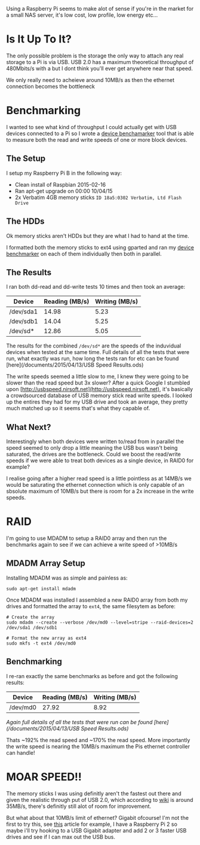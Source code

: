 Using a Raspberry Pi seems to make alot of sense if you're in the market for a small NAS server, it's low cost, low profile, low energy etc...

# Is It Up To It?

The only possible problem is the storage the only way to attach any real storage to a Pi is via USB.
USB 2.0 has a maximum theoretical throughput of 480Mbits/s with a but I dont think you'll ever get anywhere near that speed.

We only really need to acheieve around 10MB/s as then the ethernet connection becomes the bottleneck

# Benchmarking

I wanted to see what kind of throughput I could actually get with USB devices connected to a Pi so I wrote a [device benchamarker](https://github.com/moebrowne/device-benchmarker) tool that is able to measure both the read and write speeds of one or more block devices.

<!-- more -->

## The Setup

I setup my Raspberry Pi B in the following  way:

- Clean install of Raspbian 2015-02-16
- Ran apt-get upgrade on 00:00 10/04/15
- 2x Verbatim 4GB memory sticks `ID 18a5:0302 Verbatim, Ltd Flash Drive`

## The HDDs

Ok memory sticks aren't HDDs but they are what I had to hand at the time.

I formatted both the memory sticks to ext4 using gparted and ran my [device benchmarker](https://github.com/moebrowne/device-benchmarker) on each of them individually then both in parallel.

## The Results

I ran both dd-read and dd-write tests 10 times and then took an average:

| Device    | Reading (MB/s) | Writing (MB/s) |
|-----------|----------------|----------------|
| /dev/sda1 | 14.98          | 5.23           |
| /dev/sdb1 | 14.04          | 5.25           |
| /dev/sd*  | 12.86          | 5.05           |

The results for the combined `/dev/sd*` are the speeds of the induvidual devices when tested at the same time.
Full details of all the tests that were run, what exactly was run, how long the tests ran for etc can be found [here](/documents/2015/04/13/USB Speed Results.ods)

The write speeds seemed a little slow to me, I knew they were going to be slower than the read speed but 3x slower? After a quick Google I stumbled upon [http://usbspeed.nirsoft.net](http://usbspeed.nirsoft.net), it's basically a crowdsourced database of USB memory stick read write speeds.
I looked up the entires they had for my USB drive and took an average, they pretty much matched up so it seems that's what they capable of.

## What Next?
Interestingly when both devices were written to/read from in parallel the speed seemed to only drop a little meaning the USB bus wasn't being saturated, the drives are the bottleneck. Could we boost the read/write speeds if we were able to treat both devices as a single device, in RAID0 for example?

I realise going after a higher read speed is a little pointless as at 14MB/s we would be saturating the ethernet connection which is only capable of an sbsolute maximum of 10MB/s but there is room for a 2x increase in the write speeds.

# RAID

I'm going to use MDADM to setup a RAID0 array and then run the benchmarks again to see if we can achieve a write speed of >10MB/s

## MDADM Array Setup

Installing MDADM was as simple and painless as:

    sudo apt-get install mdadm

Once MDADM was installed I assembled a new RAID0 array from both my drives and formatted the array to `ext4`, the same filesytem as before:

    # Create the array
    sudo mdadm --create --verbose /dev/md0 --level=stripe --raid-devices=2 /dev/sda1 /dev/sdb1
    
    # Format the new array as ext4
    sudo mkfs -t ext4 /dev/md0

## Benchmarking

I re-ran exactly the same benchmarks as before and got the following results:

| Device    | Reading (MB/s) | Writing (MB/s) |
|-----------|----------------|----------------|
| /dev/md0  | 27.92          | 8.92           |

*Again full details of all the tests that were run can be found [here](/documents/2015/04/13/USB Speed Results.ods)*

Thats ~192% the read speed and ~170% the read speed.
More importantly the write speed is nearing the 10MB/s maximum the Pis ethernet controller can handle!

# MOAR SPEED!!

The memory sticks I was using definitly aren't the fastest out there and given the realistic through put of USB 2.0, which according to [wiki](http://en.wikipedia.org/wiki/USB#USB_2.0) is around 35MB/s, there's definitly still alot of room for improvement.

But what about that 10MB/s limit of ethernet? Gigabit ofcourse! I'm not the first to try this, see [this](http://www.midwesternmac.com/blogs/jeff-geerling/getting-gigabit-networking) article for example, I have a Raspberry Pi 2 so maybe i'll try hooking to a USB Gigabit adapter and add 2 or 3 faster USB drives and see if I can max out the USB bus.